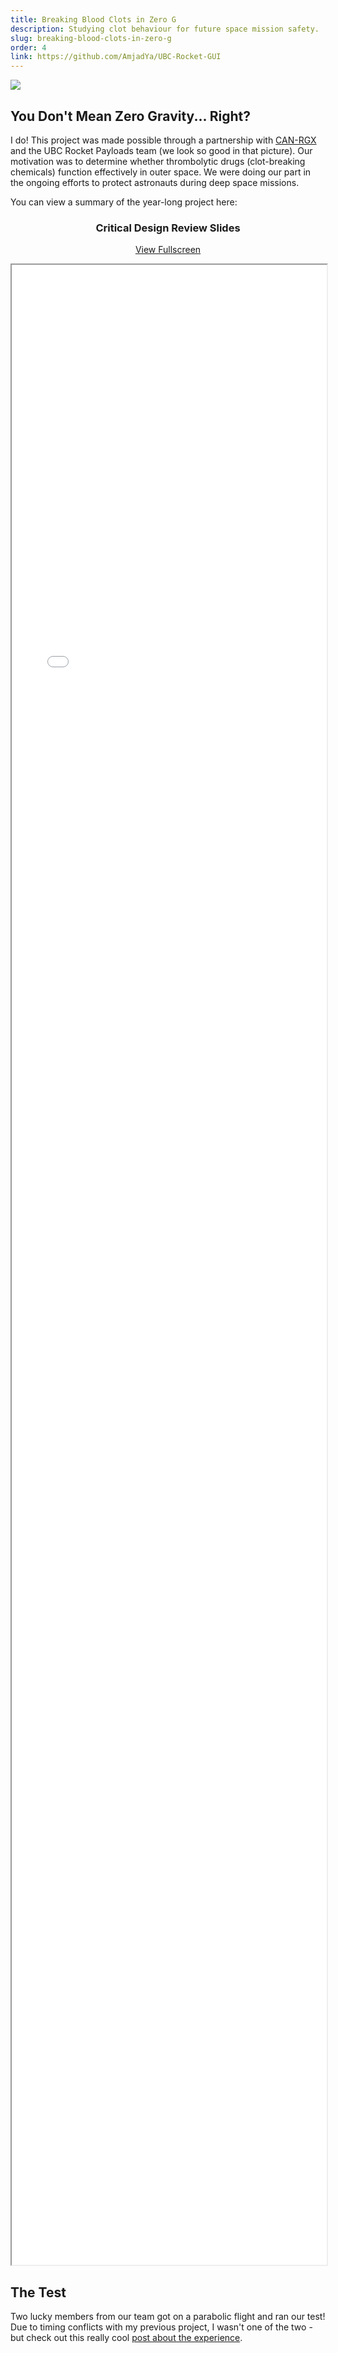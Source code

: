 ```yaml
---
title: Breaking Blood Clots in Zero G
description: Studying clot behaviour for future space mission safety.
slug: breaking-blood-clots-in-zero-g
order: 4
link: https://github.com/AmjadYa/UBC-Rocket-GUI
---
```


<img class="mx-auto" src="/images/UBCRocket_TeamPhoto.JPG" style="max-height:400px ; object-fit:cover">

## You Don't Mean Zero Gravity... Right?

I do! This project was made possible through a partnership with <a href="https://www.seds.ca/can-rgx/" target="_blank">CAN-RGX</a> and the UBC Rocket Payloads team (we look so good in that picture). Our motivation was to determine whether thrombolytic drugs (clot-breaking chemicals) function effectively in outer space. We were doing our part in the ongoing efforts to protect astronauts during deep space missions.

You can view a summary of the year-long project here:

<div style="text-align: center; margin-top: 20px;">
    <h3>Critical Design Review Slides</h3>
    <p><a href="/pdfs/CDR Slides.pdf" target="_blank">View Fullscreen</a></p>
    <iframe src="/pdfs/CDR Slides.pdf" style="width: 100%; height: 80vh; mx-auto"></iframe>
</div>

## The Test

Two lucky members from our team got on a parabolic flight and ran our test! Due to timing conflicts with my previous project, I wasn't one of the two - but check out this really cool <a href="https://www.linkedin.com/posts/ubc-rocket_ubc-canrgx-activity-7109263823215218688-7RUi/?utm_source=share&utm_medium=member_desktop " target="_blank">post about the experience</a>.

